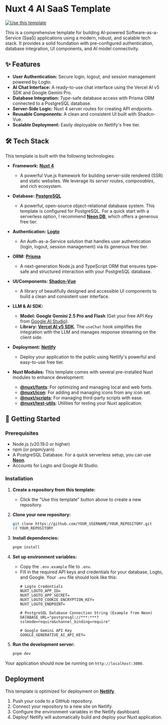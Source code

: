 # Nuxt 4 AI SaaS Template

[![Use this template](https://img.shields.io/badge/--000000?style=for-the-badge&logo=github&label=Use%20this%20template)](https://github.com/PramaAditya/nuxt_template/generate)

This is a comprehensive template for building AI-powered Software-as-a-Service (SaaS) applications using a modern, robust, and scalable tech stack. It provides a solid foundation with pre-configured authentication, database integration, UI components, and AI model connectivity.

## ✨ Features

*   **User Authentication:** Secure login, logout, and session management powered by Logto.
*   **AI Chat Interface:** A ready-to-use chat interface using the Vercel AI v5 SDK and Google Gemini Pro.
*   **Database Integration:** Type-safe database access with Prisma ORM connected to a PostgreSQL database.
*   **Server-Side Logic:** Nuxt 4 server routes for creating API endpoints.
*   **Reusable Components:** A clean and consistent UI built with Shadcn-Vue.
*   **Scalable Deployment:** Easily deployable on Netlify's free tier.

## 🛠️ Tech Stack

This template is built with the following technologies:

*   **Framework:** **[Nuxt 4](https://nuxt.com/docs)**
    *   A powerful Vue.js framework for building server-side rendered (SSR) and static websites. We leverage its *server routes*, *composables*, and rich ecosystem.

*   **Database:** **[PostgreSQL](https://www.postgresql.org/)**
    *   A powerful, open-source object-relational database system. This template is configured for PostgreSQL. For a quick start with a serverless option, I recommend **[Neon DB](https://neon.tech/docs)**, which offers a generous free tier.

*   **Authentication:** **[Logto](https://docs.logto.io/)**
    *   An Auth-as-a-Service solution that handles user authentication (login, logout, session management) via its generous free tier.

*   **ORM:** **[Prisma](https://www.prisma.io/docs/)**
    *   A next-generation Node.js and TypeScript ORM that ensures type-safe and structured interaction with your PostgreSQL database.

*   **UI/Components:** **[Shadcn-Vue](https://www.shadcn-vue.com/docs.html)**
    *   A library of beautifully designed and accessible UI components to build a clean and consistent user interface.

*   **LLM & AI SDK:**
    *   **Model:** **Google Gemini 2.5 Pro and Flash** (Get your free API Key from [Google AI Studio](https://aistudio.google.com/)).
    *   **Library:** **[Vercel AI v5 SDK](https://sdk.vercel.ai/docs)**. The `useChat` hook simplifies the integration with the LLM and manages response streaming on the client side.

*   **Deployment:** **[Netlify](https://docs.netlify.com/)**
    *   Deploy your application to the public using Netlify's powerful and easy-to-use free tier.

*   **Nuxt Modules:** This template comes with several pre-installed Nuxt modules to enhance development:
    *   **[@nuxt/fonts](https://fonts.nuxt.com/)**: For optimizing and managing local and web fonts.
    *   **[@nuxt/icon](https://icon.nuxt.com/)**: For adding and managing icons from any icon set.
    *   **[@nuxt/scripts](https://scripts.nuxt.com/)**: For managing third-party scripts with ease.
    *   **[@nuxt/test-utils](https://nuxt.com/docs/getting-started/testing)**: Utilities for testing your Nuxt application.

## 🚀 Getting Started

### Prerequisites

*   Node.js (v20.19.0 or higher)
*   npm (or pnpm/yarn)
*   A PostgreSQL Database. For a quick serverless setup, you can use **[Neon](https://neon.tech/docs)**.
*   Accounts for Logto and Google AI Studio.

### Installation

1.  **Create a repository from this template:**
    *   Click the "Use this template" button above to create a new repository.

2.  **Clone your new repository:**
    ```bash
    git clone https://github.com/YOUR_USERNAME/YOUR_REPOSITORY.git
    cd YOUR_REPOSITORY
    ```

3.  **Install dependencies:**
    ```bash
    pnpm install
    ```

4.  **Set up environment variables:**
    *   Copy the `.env.example` file to `.env`.
    *   Fill in the required API keys and credentials for your database, Logto, and Google. Your `.env` file should look like this:
        ```env
        # Logto Credentials
        NUXT_LOGTO_APP_ID=
        NUXT_LOGTO_APP_SECRET=
        NUXT_LOGTO_COOKIE_ENCRYPTION_KEY=
        NUXT_LOGTO_ENDPOINT=

        # PostgreSQL Database Connection String (Example from Neon)
        DATABASE_URL="postgresql://***:***?sslmode=require&channel_binding=require"

        # Google Gemini API Key
        GOOGLE_GENERATIVE_AI_API_KEY=
        ```

5.  **Run the development server:**
    ```bash
    pnpm dev
    ```

Your application should now be running on `http://localhost:3000`.

## Deployment

This template is optimized for deployment on **[Netlify](https://docs.netlify.com/)**.

1.  Push your code to a GitHub repository.
2.  Connect your repository to a new site on Netlify.
3.  Configure the environment variables in the Netlify dashboard.
4.  Deploy! Netlify will automatically build and deploy your Nuxt application.
